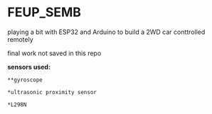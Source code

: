 # FEUP_SEMB

playing a bit with ESP32 and Arduino to build a 2WD car conttrolled remotely

final work not saved in this repo


**sensors used:**
```
**gyroscope

*ultrasonic proximity sensor

*L298N
```
